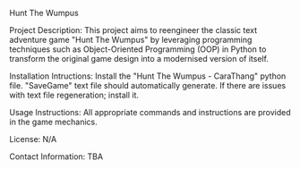 Hunt The Wumpus

Project Description:
This project aims to reengineer the classic text adventure game "Hunt The Wumpus" by leveraging programming techniques such as Object-Oriented Programming (OOP) in Python to transform the original game design into a modernised version of itself. 

Installation Intructions: 
Install the "Hunt The Wumpus - CaraThang" python file. "SaveGame" text file should automatically generate. If there are issues with text file regeneration; install it. 

Usage Instructions: 
All appropriate commands and instructions are provided in the game mechanics. 

License: 
N/A

Contact Information: 
TBA